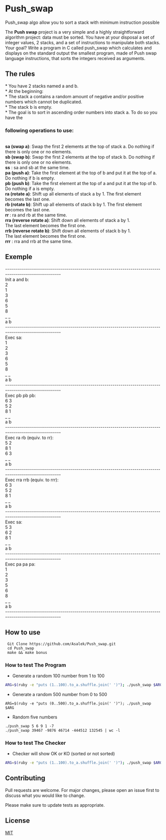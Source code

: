 # Push_swap

Push_swap algo allow you to sort a stack with minimum instruction possible
<p>
  The <strong>Push swap</strong> project is a very simple and a highly straightforward algorithm project:
data must be sorted.
You have at your disposal a set of integer values, 2 stacks, and a set of instructions
to manipulate both stacks.
Your goal? Write a program in C called push_swap which calculates and displays
on the standard output the smallest program, made of Push swap language instructions,
that sorts the integers received as arguments.
</p>
<h2>The rules</h2>
<p>
* You have 2 stacks named a and b.<br/>
* At the beginning:<br/>
* The stack a contains a random amount of negative and/or positive numbers
which cannot be duplicated.<br/>
* The stack b is empty.<br/>
* The goal is to sort in ascending order numbers into stack a. To do so you have the
    <h3>following operations to use:</h3><br/>
<strong>sa (swap a)</strong>: Swap the first 2 elements at the top of stack a.
Do nothing if there is only one or no elements.<br/>
<strong>sb (swap b)</strong>: Swap the first 2 elements at the top of stack b.
Do nothing if there is only one or no elements.<br/>
<strong>ss</strong> : sa and sb at the same time.<br/>
<strong>pa (push a)</strong>: Take the first element at the top of b and put it at the top of a.
Do nothing if b is empty.<br/>
<strong>pb (push b)</strong>: Take the first element at the top of a and put it at the top of b.
Do nothing if a is empty.<br/>
<strong>ra (rotate a)</strong>: Shift up all elements of stack a by 1.
The first element becomes the last one.<br/>
<strong>rb (rotate b)</strong>: Shift up all elements of stack b by 1.
The first element becomes the last one.<br/>
<strong>rr </strong>: ra and rb at the same time.<br/>
<strong>rra (reverse rotate a)</strong>: Shift down all elements of stack a by 1.<br/>
The last element becomes the first one.<br/>
<strong>rrb (reverse rotate b)</strong>: Shift down all elements of stack b by 1.<br/>
The last element becomes the first one.<br/>
<strong>rrr</strong> : rra and rrb at the same time.<br/>
  </strong>
 </p>
 <h2>Exemple</h2>
 ----------------------------------------------------------------------------------------------------------<br/>
Init a and b:<br/>
2<br/>
1<br/>
3<br/>
6<br/>
5<br/>
8<br/>
_ _<br/>
a b<br/>
----------------------------------------------------------------------------------------------------------<br/>
Exec sa:<br/>
1<br/>
2<br/>
3<br/>
6<br/>
5<br/>
8<br/>
_ _<br/>
a b<br/>
----------------------------------------------------------------------------------------------------------<br/>
Exec pb pb pb:<br/>
6 3<br/>
5 2<br/>
8 1<br/>
_ _<br/>
a b<br/>
----------------------------------------------------------------------------------------------------------<br/>
Exec ra rb (equiv. to rr):<br/>
5 2<br/>
8 1<br/>
6 3<br/>
_ _<br/>
a b<br/>
----------------------------------------------------------------------------------------------------------<br/>
Exec rra rrb (equiv. to rrr):<br/>
6 3<br/>
5 2<br/>
8 1<br/>
_ _<br/>
a b<br/>
----------------------------------------------------------------------------------------------------------<br/>
Exec sa:<br/>
5 3<br/>
6 2<br/>
8 1<br/>
_ _<br/>
a b<br/>
----------------------------------------------------------------------------------------------------------<br/>
Exec pa pa pa:<br/>
1<br/>
2<br/>
3<br/>
5<br/>
6<br/>
8<br/>
_ _<br/>
a b<br/>
----------------------------------------------------------------------------------------------------------<br/>
<h2>How to use</h2>

```
 Git Clone https://github.com/Asalek/Push_swap.git
 cd Push_swap
 make && make bonus
````

<h3>How to test The Program</h3>

- Generate a random 100 number from 1 to 100

```bash
ARG=$(ruby -e "puts (1..100).to_a.shuffle.join(' ')"); ./push_swap $ARG 
````
- Generate a random 500 number from 0 to 500

```
ARG=$(ruby -e "puts (0..500).to_a.shuffle.join(' ')"); ./push_swap $ARG 
````

- Random five numbers

```
./push_swap 5 6 9 1 -7
./push_swap 39467 -9876 46714 -444512 132545 | wc -l
````

<h3>How to test The Checker</h3>

- Checker will show OK or KO (sorted or not sorted)

```bash
ARG=$(ruby -e "puts (1..100).to_a.shuffle.join(' ')"); ./push_swap $ARG | ./checker $ARG
````

## Contributing
Pull requests are welcome. For major changes, please open an issue first to discuss what you would like to change.

Please make sure to update tests as appropriate.

## License
[MIT](https://choosealicense.com/licenses/mit/)
